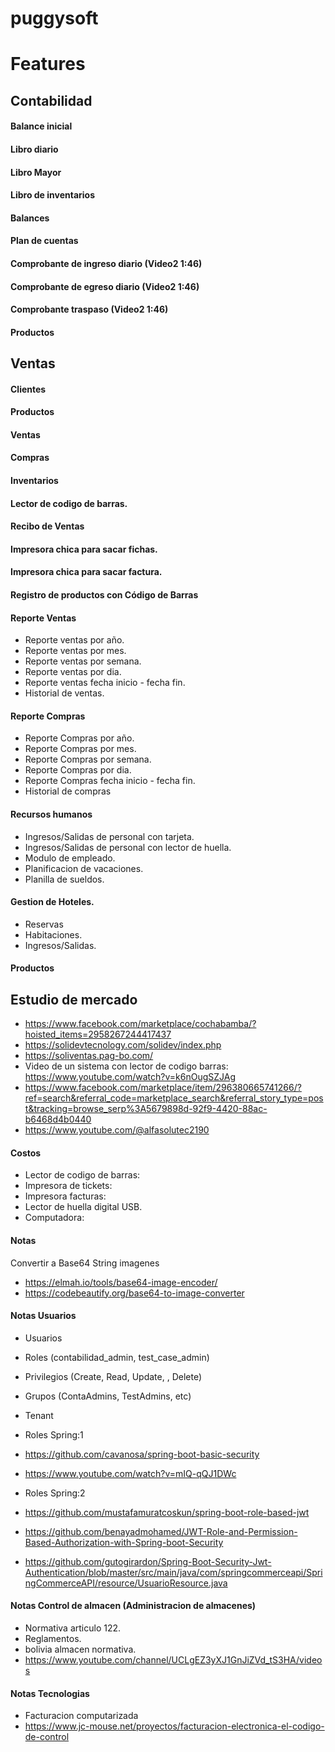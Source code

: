 # puggysoft

# Features
## Contabilidad
#### Balance inicial
#### Libro diario
#### Libro Mayor
#### Libro de inventarios
#### Balances
#### Plan de cuentas
#### Comprobante de ingreso diario (Video2 1:46)
#### Comprobante de egreso diario (Video2 1:46)
#### Comprobante traspaso (Video2 1:46)

#### Productos

## Ventas
#### Clientes
#### Productos
#### Ventas
#### Compras
#### Inventarios
#### Lector de codigo de barras.
#### Recibo de Ventas
#### Impresora chica para sacar fichas.
#### Impresora chica para sacar factura.
#### Registro de productos con Código de Barras

#### Reporte Ventas
- Reporte ventas por año.
- Reporte ventas por mes.
- Reporte ventas por semana.
- Reporte ventas por dia.
- Reporte ventas fecha inicio - fecha fin.
- Historial de ventas.

#### Reporte Compras
- Reporte Compras por año.
- Reporte Compras por mes.
- Reporte Compras por semana.
- Reporte Compras por dia.
- Reporte Compras fecha inicio - fecha fin.
- Historial de compras

#### Recursos humanos
- Ingresos/Salidas de personal con tarjeta.
- Ingresos/Salidas de personal con lector de huella.
- Modulo de empleado.
- Planificacion de vacaciones.
- Planilla de sueldos.

#### Gestion de Hoteles.
- Reservas
- Habitaciones.
- Ingresos/Salidas.

#### Productos

## Estudio de mercado
- https://www.facebook.com/marketplace/cochabamba/?hoisted_items=2958267244417437
- https://solidevtecnology.com/solidev/index.php
- https://soliventas.pag-bo.com/
- Video de un sistema con lector de codigo barras: https://www.youtube.com/watch?v=k6nOugSZJAg
- https://www.facebook.com/marketplace/item/296380665741266/?ref=search&referral_code=marketplace_search&referral_story_type=post&tracking=browse_serp%3A5679898d-92f9-4420-88ac-b6468d4b0440
- https://www.youtube.com/@alfasolutec2190

#### Costos

- Lector de codigo de barras:
- Impresora de tickets:
- Impresora facturas:
- Lector de huella digital USB.
- Computadora: 

#### Notas

Convertir a Base64 String imagenes
  - https://elmah.io/tools/base64-image-encoder/
  - https://codebeautify.org/base64-to-image-converter




#### Notas Usuarios

- Usuarios
- Roles (contabilidad_admin, test_case_admin)
- Privilegios (Create, Read, Update, , Delete)
- Grupos (ContaAdmins, TestAdmins, etc)
- Tenant


- Roles Spring:1
- https://github.com/cavanosa/spring-boot-basic-security
- https://www.youtube.com/watch?v=mIQ-qQJ1DWc


- Roles Spring:2
- https://github.com/mustafamuratcoskun/spring-boot-role-based-jwt
- https://github.com/benayadmohamed/JWT-Role-and-Permission-Based-Authorization-with-Spring-boot-Security
- https://github.com/gutogirardon/Spring-Boot-Security-Jwt-Authentication/blob/master/src/main/java/com/springcommerceapi/SpringCommerceAPI/resource/UsuarioResource.java


#### Notas Control de almacen (Administracion de almacenes)
- Normativa articulo 122.
- Reglamentos.
- bolivia almacen normativa.
- https://www.youtube.com/channel/UCLgEZ3yXJ1GnJiZVd_tS3HA/videos


#### Notas Tecnologias

- Facturacion computarizada
- https://www.jc-mouse.net/proyectos/facturacion-electronica-el-codigo-de-control